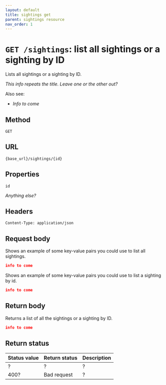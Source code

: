 ```yaml
---
layout: default
title: sightings get
parent: sightings resource
nav_order: 1
---
```


# `GET /sightings`: list all sightings or a sighting by ID

Lists all sightings or a sighting by ID. 

*This info repeats the title. Leave one or the other out?*

Also see:

* *Info to come*

## Method

`GET`

## URL

`{base_url}/sightings/{id}`

## Properties

`id` 

*Anything else?*

## Headers

`Content-Type: application/json`

## Request body

Shows an example of some key-value pairs you could use to list all sightings.

```json
info to come
```

Shows an example of some key-value pairs you could use to list a sighting by id.

```json
info to come
```

## Return body

Returns a list of all the sightings or a sighting by ID.

```json
info to come
```

## Return status

| Status value | Return status | Description |
| ------------ | ------------- | ----------- |
| ?            | ?             | ?           |
| 400?         | Bad request   | ?           |

